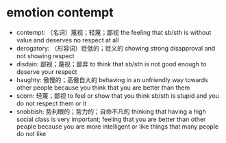 # emotion contempt

- contempt: （名词）蔑视；轻蔑；鄙视 the feeling that sb/sth is without value and deserves no respect at all
- derogatory: （形容词）贬低的；贬义的 showing strong disapproval and not showing respect
- disdain: 鄙视；蔑视；鄙弃 to think that sb/sth is not good enough to deserve your respect
- haughty: 傲慢的；高傲自大的 behaving in an unfriendly way towards other people because you think that you are better than them
- scorn: 轻蔑；鄙视 to feel or show that you think sb/sth is stupid and you do not respect them or it
- snobbish: 势利眼的；势力的；自命不凡的 thinking that having a high social class is very important; feeling that you are better than other people because you are more intelligent or like things that many people do not like
